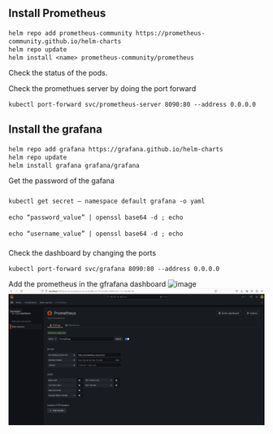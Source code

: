 ## Install Prometheus
 
```
helm repo add prometheus-community https://prometheus-community.github.io/helm-charts
helm repo update
helm install <name> prometheus-community/prometheus

```
Check the status of the pods.

Check the promethues server by doing the port forward

```
kubectl port-forward svc/prometheus-server 8090:80 --address 0.0.0.0
```

## Install the grafana 


```
helm repo add grafana https://grafana.github.io/helm-charts
helm repo update
helm install grafana grafana/grafana
```

Get the password of the gafana 

###
```
kubectl get secret — namespace default grafana -o yaml

echo “password_value” | openssl base64 -d ; echo

echo “username_value” | openssl base64 -d ; echo
```
###

Check the dashboard by changing the ports

```
kubectl port-forward svc/grafana 8090:80 --address 0.0.0.0

```

Add the prometheus in the gfrafana dashboard 
![image](https://github.com/nibatandukar/grafana-prometheus/assets/16404816/86c3e4ec-67c8-48d0-a349-c1511c47e1b7)
![plot](./images/dashboar-cluster-IP.png)



